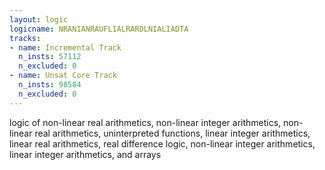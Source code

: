 ```yaml
---
layout: logic
logicname: NRANIANRAUFLIALRARDLNIALIADTA
tracks:
- name: Incremental Track
  n_insts: 57112
  n_excluded: 0
- name: Unsat Core Track
  n_insts: 98584
  n_excluded: 0
---
```

logic of non-linear real arithmetics, non-linear integer arithmetics, non-linear real arithmetics, uninterpreted functions, linear integer arithmetics, linear real arithmetics, real difference logic, non-linear integer arithmetics, linear integer arithmetics, and arrays